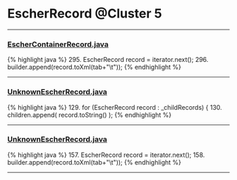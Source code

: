 # EscherRecord @Cluster 5

***

### [EscherContainerRecord.java](https://searchcode.com/codesearch/view/97383916/)
{% highlight java %}
295. EscherRecord record = iterator.next();
296. builder.append(record.toXml(tab+"\t"));
{% endhighlight %}

***

### [UnknownEscherRecord.java](https://searchcode.com/codesearch/view/97383865/)
{% highlight java %}
129. for (EscherRecord record : _childRecords) {
130.     children.append( record.toString() );
{% endhighlight %}

***

### [UnknownEscherRecord.java](https://searchcode.com/codesearch/view/97383865/)
{% highlight java %}
157. EscherRecord record = iterator.next();
158. builder.append(record.toXml(tab+"\t"));
{% endhighlight %}

***


